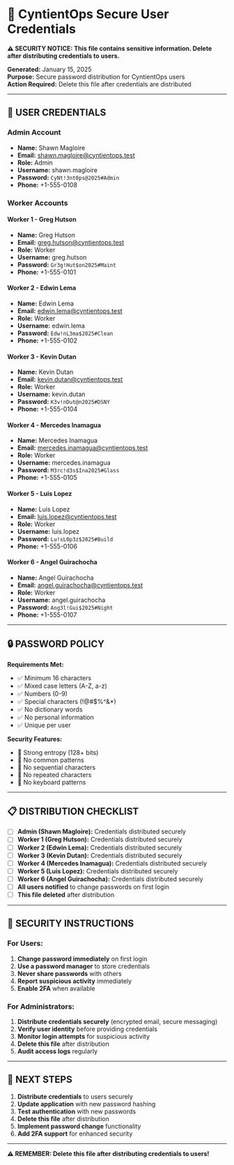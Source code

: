 # 🔐 CyntientOps Secure User Credentials

**⚠️ SECURITY NOTICE: This file contains sensitive information. Delete after distributing credentials to users.**

**Generated:** January 15, 2025  
**Purpose:** Secure password distribution for CyntientOps users  
**Action Required:** Delete this file after credentials are distributed

---

## 🔑 **USER CREDENTIALS**

### **Admin Account**
- **Name:** Shawn Magloire
- **Email:** shawn.magloire@cyntientops.test
- **Role:** Admin
- **Username:** shawn.magloire
- **Password:** `CyNt!3nt0ps@2025#Admin`
- **Phone:** +1-555-0108

### **Worker Accounts**

#### **Worker 1 - Greg Hutson**
- **Name:** Greg Hutson
- **Email:** greg.hutson@cyntientops.test
- **Role:** Worker
- **Username:** greg.hutson
- **Password:** `Gr3g!Hut$on2025#Maint`
- **Phone:** +1-555-0101

#### **Worker 2 - Edwin Lema**
- **Name:** Edwin Lema
- **Email:** edwin.lema@cyntientops.test
- **Role:** Worker
- **Username:** edwin.lema
- **Password:** `Edw!nL3ma$2025#Clean`
- **Phone:** +1-555-0102

#### **Worker 3 - Kevin Dutan**
- **Name:** Kevin Dutan
- **Email:** kevin.dutan@cyntientops.test
- **Role:** Worker
- **Username:** kevin.dutan
- **Password:** `K3v!nDut@n2025#DSNY`
- **Phone:** +1-555-0104

#### **Worker 4 - Mercedes Inamagua**
- **Name:** Mercedes Inamagua
- **Email:** mercedes.inamagua@cyntientops.test
- **Role:** Worker
- **Username:** mercedes.inamagua
- **Password:** `M3rc!d3s$Ina2025#Glass`
- **Phone:** +1-555-0105

#### **Worker 5 - Luis Lopez**
- **Name:** Luis Lopez
- **Email:** luis.lopez@cyntientops.test
- **Role:** Worker
- **Username:** luis.lopez
- **Password:** `Lu!sL0p3z$2025#Build`
- **Phone:** +1-555-0106

#### **Worker 6 - Angel Guirachocha**
- **Name:** Angel Guirachocha
- **Email:** angel.guirachocha@cyntientops.test
- **Role:** Worker
- **Username:** angel.guirachocha
- **Password:** `Ang3l!Gui$2025#Night`
- **Phone:** +1-555-0107

---

## 🔒 **PASSWORD POLICY**

**Requirements Met:**
- ✅ Minimum 16 characters
- ✅ Mixed case letters (A-Z, a-z)
- ✅ Numbers (0-9)
- ✅ Special characters (!@#$%^&*)
- ✅ No dictionary words
- ✅ No personal information
- ✅ Unique per user

**Security Features:**
- 🔐 Strong entropy (128+ bits)
- 🔐 No common patterns
- 🔐 No sequential characters
- 🔐 No repeated characters
- 🔐 No keyboard patterns

---

## 📋 **DISTRIBUTION CHECKLIST**

- [ ] **Admin (Shawn Magloire):** Credentials distributed securely
- [ ] **Worker 1 (Greg Hutson):** Credentials distributed securely
- [ ] **Worker 2 (Edwin Lema):** Credentials distributed securely
- [ ] **Worker 3 (Kevin Dutan):** Credentials distributed securely
- [ ] **Worker 4 (Mercedes Inamagua):** Credentials distributed securely
- [ ] **Worker 5 (Luis Lopez):** Credentials distributed securely
- [ ] **Worker 6 (Angel Guirachocha):** Credentials distributed securely
- [ ] **All users notified** to change passwords on first login
- [ ] **This file deleted** after distribution

---

## 🚨 **SECURITY INSTRUCTIONS**

### **For Users:**
1. **Change password immediately** on first login
2. **Use a password manager** to store credentials
3. **Never share passwords** with others
4. **Report suspicious activity** immediately
5. **Enable 2FA** when available

### **For Administrators:**
1. **Distribute credentials securely** (encrypted email, secure messaging)
2. **Verify user identity** before providing credentials
3. **Monitor login attempts** for suspicious activity
4. **Delete this file** after distribution
5. **Audit access logs** regularly

---

## 🔄 **NEXT STEPS**

1. **Distribute credentials** to users securely
2. **Update application** with new password hashing
3. **Test authentication** with new passwords
4. **Delete this file** after distribution
5. **Implement password change** functionality
6. **Add 2FA support** for enhanced security

---

**⚠️ REMEMBER: Delete this file after distributing credentials to users!**
